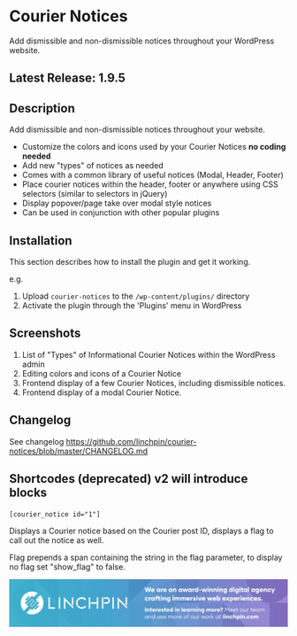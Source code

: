 # Courier Notices

Add dismissible and non-dismissible notices throughout your WordPress website.

<!-- x-release-please-start-version -->

## Latest Release: 1.9.5

<!-- x-release-please-end -->

## Description

Add dismissible and non-dismissible notices throughout your website.

- Customize the colors and icons used by your Courier Notices **no coding needed**
- Add new "types" of notices as needed
- Comes with a common library of useful notices (Modal, Header, Footer)
- Place courier notices within the header, footer or anywhere using CSS selectors (similar to selectors in jQuery)
- Display popover/page take over modal style notices
- Can be used in conjunction with other popular plugins

## Installation

This section describes how to install the plugin and get it working.

e.g.

1. Upload `courier-notices` to the `/wp-content/plugins/` directory
1. Activate the plugin through the 'Plugins' menu in WordPress

## Screenshots

1. List of "Types" of Informational Courier Notices within the WordPress admin
2. Editing colors and icons of a Courier Notice
3. Frontend display of a few Courier Notices, including dismissible notices.
4. Frontend display of a modal Courier Notice.

## Changelog

See changelog https://github.com/linchpin/courier-notices/blob/master/CHANGELOG.md

## Shortcodes (deprecated) v2 will introduce blocks

`[courier_notice id="1"]`

Displays a Courier notice based on the Courier post ID, displays a flag to call out the notice as well.

Flag prepends a span containing the string in the flag parameter, to display no flag set "show_flag" to false.

![Linchpin](https://github.com/linchpin/brand-assets/blob/master/github-banner@2x.jpg)
